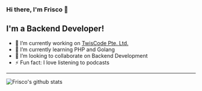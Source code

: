 ### Hi there, I'm Frisco 👋

## I'm a Backend Developer!

- 🔭 I’m currently working on [TwisCode Pte. Ltd.](https://twiscode.com/)
- 🌱 I’m currently learning PHP and Golang
- 👯 I’m looking to collaborate on Backend Development
- ⚡ Fun fact: I love listening to podcasts

---

![Frisco's github stats](https://github-readme-stats.vercel.app/api?username=frisconp&show_icons=true)
